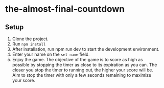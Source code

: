 # the-almost-final-countdown

## Setup

1. Clone the project.
2. Run `npm install`
3. After installation, run npm run dev to start the development environment.
4. Enter your name on the `set name` field.
5. Enjoy the game. The objective of the game is to score as high as possible by stopping the timer as close to its expiration as you can. The closer you stop the timer to running out, the higher your score will be. Aim to stop the timer with only a few seconds remaining to maximize your score. 
